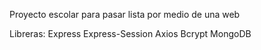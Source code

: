 Proyecto escolar para pasar lista por medio de una web

Libreras:
Express
Express-Session
Axios
Bcrypt
MongoDB